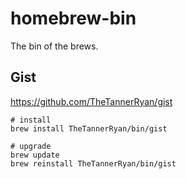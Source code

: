 # homebrew-bin
The bin of the brews.

## Gist
https://github.com/TheTannerRyan/gist
```
# install
brew install TheTannerRyan/bin/gist

# upgrade
brew update
brew reinstall TheTannerRyan/bin/gist
```
